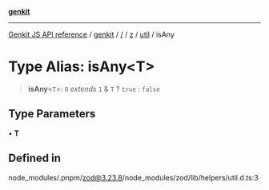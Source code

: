 [**genkit**](../../../../../README.md)

***

[Genkit JS API reference](../../../../../../README.md) / [genkit](../../../../../README.md) / [/](../../../../../README.md) / [z](../../../README.md) / [util](../README.md) / isAny

# Type Alias: isAny\<T\>

> **isAny**\<`T`\>: `0` *extends* `1` & `T` ? `true` : `false`

## Type Parameters

• **T**

## Defined in

node\_modules/.pnpm/zod@3.23.8/node\_modules/zod/lib/helpers/util.d.ts:3
